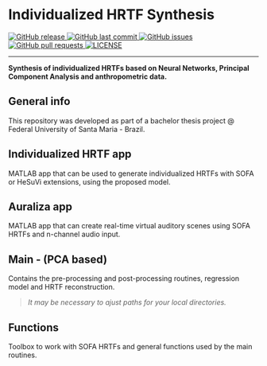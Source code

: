 # Individualized HRTF Synthesis

<p align="left">
  <a href="https://github.com/davircarvalho/Individualized_HRTF_Synthesis/releases/" target="_blank">
    <img alt="GitHub release" src="https://img.shields.io/github/v/release/davircarvalho/Individualized_HRTF_Synthesis?include_prereleases&style=flat-square">
  </a>

  <a href="https://github.com/davircarvalho/Individualized_HRTF_Synthesis/commits/master" target="_blank">
    <img src="https://img.shields.io/github/last-commit/davircarvalho/Individualized_HRTF_Synthesis?style=flat-square" alt="GitHub last commit">
  </a>

  <a href="https://github.com/davircarvalho/Individualized_HRTF_Synthesis/issues" target="_blank">
    <img src="https://img.shields.io/github/issues/davircarvalho/Individualized_HRTF_Synthesis?style=flat-square&color=red" alt="GitHub issues">
  </a>

  <a href="https://github.com/davircarvalho/Individualized_HRTF_Synthesis/pulls" target="_blank">
    <img src="https://img.shields.io/github/issues-pr/davircarvalho/Individualized_HRTF_Synthesis?style=flat-square&color=blue" alt="GitHub pull requests">
  </a>

  <a href="https://github.com/davircarvalho/Individualized_HRTF_Synthesis/blob/master/LICENSE" target="_blank">
    <img alt="LICENSE" src="https://img.shields.io/github/license/davircarvalho/Individualized_HRTF_Synthesis?style=flat-square&color=yellow">
  <a/>

</p>
<hr>



**Synthesis of individualized HRTFs based on Neural Networks, Principal Component Analysis and anthropometric data.**


## General info 

This repository was developed as part of a bachelor thesis project @ Federal University of Santa Maria - Brazil.


## Individualized HRTF app 

MATLAB app that can be used to generate individualized HRTFs with SOFA or HeSuVi extensions, using the proposed model.


## Auraliza app

MATLAB app that can create real-time virtual auditory scenes using SOFA HRTFs and n-channel audio input.


## Main - (PCA based)

Contains the pre-processing and post-processing routines, regression model and HRTF reconstruction.


> *It may be necessary to ajust paths for your local directories.*


## Functions 

Toolbox to work with SOFA HRTFs and general functions used by the main routines.
